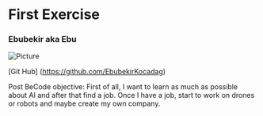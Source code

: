 # First Exercise

### Ebubekir aka Ebu
![Picture](https://media-exp1.licdn.com/dms/image/C5603AQG6ILxntUbCGA/profile-displayphoto-shrink_400_400/0?e=1609372800&v=beta&t=pAK9tp0Ud8ZwQR5xr4RjljAYKztAsJllN5lToxmDJRY)

[Git Hub] (https://github.com/EbubekirKocadag)

Post BeCode objective:
First of all, I want to learn as much as possible about AI and after that find a job. Once I have a job, start to work on drones or robots and maybe create my own company.
